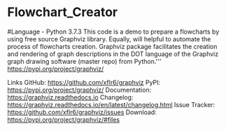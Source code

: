 # Flowchart_Creator
#Language - Python 3.7.3 
This code is a demo to prepare a flowcharts by using free source Graphviz library.
Equally, will helpful to automate the process of flowcharts creation. Graphviz package facilitates the creation and rendering of graph descriptions in the DOT language of the Graphviz graph drawing software (master repo) from Python.'''
https://pypi.org/project/graphviz/

Links
GitHub: https://github.com/xflr6/graphviz
PyPI: https://pypi.org/project/graphviz/
Documentation: https://graphviz.readthedocs.io
Changelog: https://graphviz.readthedocs.io/en/latest/changelog.html
Issue Tracker: https://github.com/xflr6/graphviz/issues
Download: https://pypi.org/project/graphviz/#files


